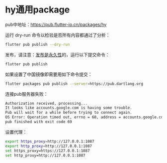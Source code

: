 # hy通用package

pub中地址：https://pub.flutter-io.cn/packages/hy

运行 dry-run 命令以检验是否所有内容都通过了分析：

```bash
flutter pub publish --dry-run
```

发布，请注意：[发布是永久性](https://dart.cn/tools/pub/publishing#publishing-is-forever)的，运行以下提交命令：

```bash
flutter pub publish
```

如果设置了中国镜像即需要用如下命令提交：

```bash
flutter packages pub publish --server=https://pub.dartlang.org
```

连接pub服务器失败：

```bash
Authorization received, processing...
It looks like accounts.google.com is having some trouble.
Pub will wait for a while before trying to connect again.
OS Error: Operation timed out, errno = 60, address = accounts.google.com, port = 54374
pub finished with exit code 69
```

设置代理：
```bash
export https_proxy=http://127.0.0.1:1087
export http_proxy=http://127.0.0.1:1087
set https_proxy=https://127.0.0.1:1087
set http_proxy=http://127.0.0.1:1087
```